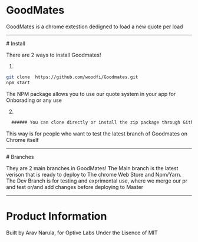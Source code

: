 # GoodMates

GoodMates is a chrome extestion dedigned to load a new quote per load
<hr>
# Install

There are 2 ways to install Goodmates! 

1.
```bash
git clone  https://github.com/woodfi/Goodmates.git
npm start
````

The NPM package allows you to use our quote system in your app for Onborading or any use

2.
```md
  ###### You can clone directly or install the zip package through Github Itself
```

This way is for people who want to test the latest branch of Goodmates on Chrome itself
<hr>
# Branches

They are 2 main branches in GoodMates! The Main branch is the latest verison that is ready to deploy to The chrome Web Store and Npm/Yarn.
<Br> The Dev Branch is for testing and exprimental use, where we merge our pr and test or/and add changes before deploying to Master
  
  <hr>
  
# Product Information

Built by Arav Narula, for Optive Labs
Under the Lisence of MIT

